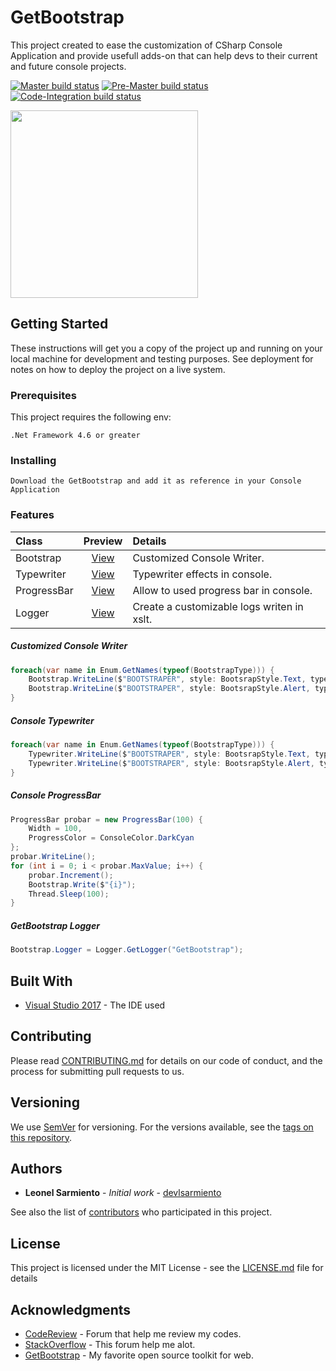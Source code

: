 # GetBootstrap

This project created to ease the customization of CSharp Console Application and provide usefull adds-on that can help devs to their current and future console projects.

[![Master build status](https://ci.appveyor.com/api/projects/status/btq8youx0uc1lnxj/branch/master?svg=true&passingText=master%20•%20pass&failingText=master%20•%20fail&pendingText=master%20•%20pending)](https://ci.appveyor.com/project/devlsarmiento/getbootstrap/branch/master)
[![Pre-Master build status](https://ci.appveyor.com/api/projects/status/btq8youx0uc1lnxj/branch/pre-master?svg=true&passingText=pre-master%20•%20pass&failingText=pre-master%20•%20fail&pendingText=pre-master%20•%20pending)](https://ci.appveyor.com/project/devlsarmiento/getbootstrap/branch/pre-master)
[![Code-Integration build status](https://ci.appveyor.com/api/projects/status/btq8youx0uc1lnxj/branch/code-integration?svg=true&passingText=code-integration%20•%20pass&failingText=code-integration%20•%20fail&pendingText=code-integration%20•%20pending)](https://ci.appveyor.com/project/devlsarmiento/getbootstrap/branch/code-integration)

<img src="https://github.com/devlsarmiento/GetBootstrap/blob/code-integration/.screenshots/demo.gif" height="300px"/>

## Getting Started

These instructions will get you a copy of the project up and running on your local machine for development and testing purposes. See deployment for notes on how to deploy the project on a live system.

### Prerequisites

This project requires the following env:

```
.Net Framework 4.6 or greater
```

### Installing

```
Download the GetBootstrap and add it as reference in your Console Application
```

### Features

| Class		| Preview	| Details
| :---		| :---:		| :---
| Bootstrap	| [View](https://github.com/devlsarmiento/GetBootstrap/blob/code-integration/.screenshots/normal.png)	| Customized Console Writer.
| Typewriter	| [View](https://github.com/devlsarmiento/GetBootstrap/blob/code-integration/.screenshots/typewriter.gif)	| Typewriter effects in console.
| ProgressBar	| [View](https://github.com/devlsarmiento/GetBootstrap/blob/code-integration/.screenshots/progressbar.gif)	| Allow to used progress bar in console.
| Logger	| [View](https://github.com/devlsarmiento/GetBootstrap/blob/code-integration/.screenshots/logger.png)	| Create a customizable logs writen in xslt.

##### Customized Console Writer

```csharp
foreach(var name in Enum.GetNames(typeof(BootstrapType))) {
	Bootstrap.WriteLine($"BOOTSTRAPER", style: BootsrapStyle.Text, type: (BootstrapType) Enum.Parse(typeof(BootstrapType), name));
	Bootstrap.WriteLine($"BOOTSTRAPER", style: BootsrapStyle.Alert, type: (BootstrapType) Enum.Parse(typeof(BootstrapType), name), fill: true);
}
```

##### Console Typewriter

```csharp
foreach(var name in Enum.GetNames(typeof(BootstrapType))) {
	Typewriter.WriteLine($"BOOTSTRAPER", style: BootsrapStyle.Text, type: (BootstrapType) Enum.Parse(typeof(BootstrapType), name));
	Typewriter.WriteLine($"BOOTSTRAPER", style: BootsrapStyle.Alert, type: (BootstrapType) Enum.Parse(typeof(BootstrapType), name), fill: true);
}
```

##### Console ProgressBar

```csharp
ProgressBar probar = new ProgressBar(100) {
	Width = 100,
	ProgressColor = ConsoleColor.DarkCyan
};
probar.WriteLine();
for (int i = 0; i < probar.MaxValue; i++) {
	probar.Increment();
	Bootstrap.Write($"{i}");
	Thread.Sleep(100);
}
```
##### GetBootstrap Logger

```csharp
Bootstrap.Logger = Logger.GetLogger("GetBootstrap");
```

## Built With

* [Visual Studio 2017](https://www.visualstudio.com/downloads/) - The IDE used

## Contributing

Please read [CONTRIBUTING.md](https://gist.github.com/devlsarmiento/GetBootstrap/CONTRIBUTING.md) for details on our code of conduct, and the process for submitting pull requests to us.

## Versioning

We use [SemVer](http://semver.org/) for versioning. For the versions available, see the [tags on this repository](https://github.com/devlsarmiento/GetBootstrap/tags). 

## Authors

* **Leonel Sarmiento** - *Initial work* - [devlsarmiento](https://github.com/devlsarmiento)

See also the list of [contributors](https://github.com/devlsarmiento/GetBootstrap/contributors) who participated in this project.

## License

This project is licensed under the MIT License - see the [LICENSE.md](https://github.com/devlsarmiento/GetBootstrap/LICENSE) file for details

## Acknowledgments

* [CodeReview](https://codereview.stackexchange.com/search?q=Console+Application+Customization) - Forum that help me review my codes.
* [StackOverflow](https://stackoverflow.com/) - This forum help me alot.
* [GetBootstrap](https://getbootstrap.com/) - My favorite open source toolkit for web.
